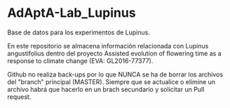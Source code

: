 # AdAptA-Lab_Lupinus

Base de datos para los experimentos de Lupinus.

En este repositorio se almacena información relacionada con Lupinus angustifolius dentro del proyecto Assisted evolution of flowering time as a response to climate change (EVA: GL2016-77377).

Github no realiza back-ups por lo que NUNCA se ha de borrar los archivos del "branch" principal (MASTER).
Siempre que se actualice o elimine un archivo habrá que hacerlo en un brach secundario y solicitar un Pull request.
